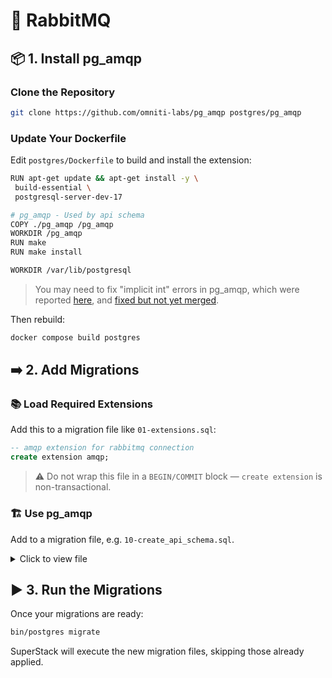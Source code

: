 # 🐰 RabbitMQ

## 📦 1. Install pg_amqp

### Clone the Repository

```sh
git clone https://github.com/omniti-labs/pg_amqp postgres/pg_amqp
```

### Update Your Dockerfile

Edit `postgres/Dockerfile` to build and install the extension:

```sh
RUN apt-get update && apt-get install -y \
 build-essential \
 postgresql-server-dev-17

# pg_amqp - Used by api schema
COPY ./pg_amqp /pg_amqp
WORKDIR /pg_amqp
RUN make
RUN make install

WORKDIR /var/lib/postgresql
```

> You may need to fix "implicit int" errors in pg_amqp, which were reported
> [here](https://github.com/omniti-labs/pg_amqp/issues/41), and [fixed but not
> yet merged](https://github.com/omniti-labs/pg_amqp/pull/43).

Then rebuild:

```sh
docker compose build postgres
```

## ➡️ 2. Add Migrations

### 📚 Load Required Extensions

Add this to a migration file like `01-extensions.sql`:

```sql
-- amqp extension for rabbitmq connection
create extension amqp;
```

> ⚠️ Do not wrap this file in a `BEGIN/COMMIT` block — `create extension` is
> non-transactional.

### 🏗 Use pg_amqp

Add to a migration file, e.g. `10-create_api_schema.sql`.

<details>
<summary>Click to view file</summary>

```sql
-- 10-create_api_schema.sql
begin;

create table api.task (
  id serial primary key,
  name text not null
);

create function api.task_updated() returns void
language plpgsql as $$
begin
  perform amqp.publish(1, 'amq.topic', 'tasks', json_build_object('event', 'task_updated', 'command', command)::text);
end;
$$;

create trigger task_updated
before update on api.task
for each row execute procedure api.task_updated();

commit;
```

</details>

## ▶️ 3. Run the Migrations

Once your migrations are ready:

```sh
bin/postgres migrate
```

SuperStack will execute the new migration files, skipping those already
applied.
